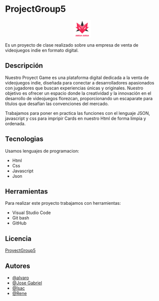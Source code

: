 # ProjectGroup5

<div align="center">
<img src="./img/headerImg/webLogo.webp" width="58" height="56"/>
</div>

Es un proyecto de clase realizado sobre una empresa de venta de videojuegos indie en formato digital. 


## Descripción


Nuestro Proyect Game es una plataforma digital dedicada a la venta de videojuegos indie, diseñada para conectar a desarrolladores apasionados con jugadores que buscan experiencias únicas y originales. Nuestro objetivo es ofrecer un espacio donde la creatividad y la innovación en el desarrollo de videojuegos florezcan, proporcionando un escaparate para títulos que desafían las convenciones del mercado.

Trabajamos para poner en practica las funciones con el lenguaje JSON, javascript y css para impripir Cards en nuestro Html de forma limpia y ordenada.
## Tecnologias

Usamos lenguajes de programacion:
- Html
- Css
- Javascript
- Json

## Herramientas 

Para realizar este proyecto trabajamos con herramientas:
- Visual Studio Code
- Git bash
- GitHub

    
## Licencia

[ProyectGroup5](https://github.com/Gabhyxx/ProjectGroup5.git)


## Autores

- [@alvaro](https://github.com/Kalixto73a)
- [@Jose Gabriel](https://github.com/Gabhyxx)
- [@Isac](https://github.com/ruzo0)
- [@Rene](https://github.com/mrene42)